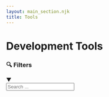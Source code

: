 ```yaml
---
layout: main_section.njk
title: Tools
---
```


# Development Tools

<div class="filter-section">
    <div class="filter-toggle" onclick="toggleFilters()">
        <h3>🔍 Filters</h3>
        <span class="arrow">▼</span>
    </div>
    <div class="filter-content hidden" id="filterContent">
        <div class="search-box">
            <input type="text" id="searchInput" placeholder="Search ..." oninput="itemFilter.filterItems()">
        </div>
        <div class="tag-filters" id="tagFilters">
            <!-- Tags will be populated by JavaScript -->
        </div>
    </div>
</div>

<div class="tools-grid" id="toolsGrid">
    <!-- Tools will be populated by JavaScript -->
</div>

<div class="no-results" id="noResults" style="display: none;">
    No tools found matching your criteria.
</div>

<script src="{{ baseUrl }}/js/item-filter.js"></script>
<script src="{{ baseUrl }}/js/tools-config.js"></script>
